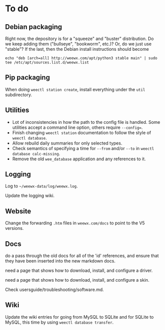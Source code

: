 # To do

## Debian packaging

Right now, the depository is for a "squeeze" and "buster" distribution. Do we keep adding them
("bullseye", "bookworm", etc.)? Or, do we just use "stable"? If the last, then the Debian
install instructions should become 

    echo "deb [arch=all] http://weewx.com/apt/python3 stable main" | sudo tee /etc/apt/sources.list.d/weewx.list

## Pip packaging

When doing `weectl station create`, install everything under the `util` subdirectory.

## Utilities

- Lot of inconsistencies in how the path to the config file is handled. Some utilities accept a
  command line option, others require `--config=`.
- Finish changing `weectl station` documentation to follow the style of `weectl database`.
- Allow rebuild daily summaries for only selected types.
- Check semantics of specifying a time for `--from` and/or `--to` 
  in `weectl database calc-missing`.
- Remove the old `wee_database` application and any references to it.

## Logging

Log to `~/weewx-data/log/weewx.log`.

Update the logging wiki.

## Website

Change the forwarding `.htm` files in `weewx.com/docs` to point to the V5 versions.

## Docs

do a pass through the old docs for all of the 'id' references, and ensure that
they have been inserted into the new markdown docs.

need a page that shows how to download, install, and configure a driver.

need a page that shows how to download, install, and configure a skin.

Check usersguide/troubleshooting/software.md.


## Wiki

Update the wiki entries for going from MySQL to SQLite and for SQLite to MySQL, this time
by using `weectl database transfer`.